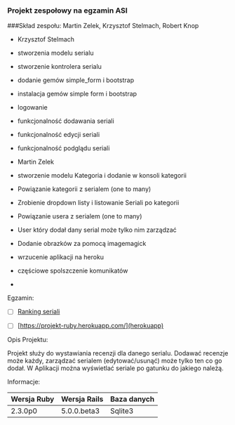 ### Projekt zespołowy na egzamin ASI
###Skład zespołu:  Martin Zelek, Krzysztof Stelmach, Robert Knop

- Krzysztof Stelmach
 - stworzenia modelu serialu
 - stworzenie kontrolera serialu
 - dodanie gemów simple_form i bootstrap
 - instalacja gemów simple form i bootstrap
 - logowanie
 - funkcjonalność dodawania seriali
 - funkcjonalność edycji seriali
 - funkcjonalność podglądu seriali

- Martin Zelek
 - stworzenie modelu Kategoria i dodanie w konsoli kategorii
 - Powiązanie kategorii z serialem (one to many)
 - Zrobienie dropdown listy i listowanie Seriali po kategorii
 - Powiązanie usera z serialem (one to many)
 - User który dodał dany serial może tylko nim zarządzać
 - Dodanie obrazków za pomocą imagemagick
 - wrzucenie aplikacji na heroku
 - częściowe spolszczenie komunikatów
 - 
 

 Egzamin:
 - [ ] [Ranking seriali](egzamin)
 - [ ] [https://projekt-ruby.herokuapp.com/](herokuapp)




 Opis Projektu:

Projekt służy do wystawiania recenzji dla danego serialu. Dodawać recenzje może każdy, zarządzać serialem (edytować/usunąć) może tylko ten co go dodał. W Aplikacji można wyświetlać seriale po gatunku do jakiego należą.


 Informacje:
 
|Wersja Ruby|Wersja Rails|Baza danych|
|---|---|---|
|2.3.0p0|5.0.0.beta3|Sqlite3|
